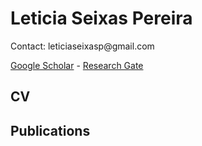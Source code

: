 <h1>Leticia Seixas Pereira</h1>

<p>Contact: leticiaseixasp@gmail.com</p>

<p>
<a href="https://scholar.google.com/citations?user=ogiKAqwAAAAJ">Google Scholar</a>
 - 
<a href="https://www.researchgate.net/profile/Leticia_Pereira3">Research Gate</a>
</p>
<h2>CV</h2>
<h2>Publications</h2>


